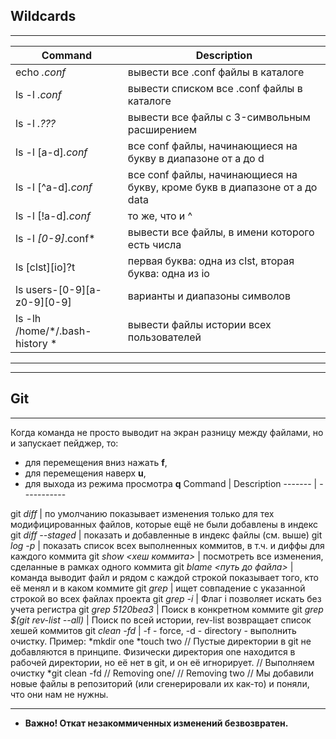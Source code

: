 ## Wildcards
------------
Command | Description
------- | -----------
echo *.conf* | вывести все .conf файлы в каталоге
ls -l *.conf* | вывести списком все .conf файлы в каталоге
ls -l *.???* | вывести все файлы c 3-символьным расширением
ls -l [a-d]*.conf* | все conf файлы, начинающиеся на букву в диапазоне от a до d
ls -l [^a-d]*.conf* | все conf файлы, начинающиеся на букву, кроме букв в диапазоне от a до data
ls -l [!a-d]*.conf* | то же, что и ^
ls -l *[0-9]*.conf* | вывести все файлы, в имени которого есть числа
ls [clst][io]?t | первая буква: одна из clst, вторая буква: одна из io
ls users-[0-9][a-z0-9][0-9] | варианты и диапазоны символов
ls -lh /home/*/.bash-history *| вывести файлы истории всех пользователей
-----------------
-----------------
## Git
------------
Когда команда не просто выводит на экран разницу между файлами, но и запускает пейджер, то:
- для перемещения вниз нажать **f**,
- для перемещения наверх **u**,
- для выхода из режима просмотра **q**
Command | Description
------- | -----------

git *diff* | по умолчанию показывает изменения только для тех модифицированных файлов, которые ещё не были добавлены в индекс
git *diff --staged* | показать и добавленные в индекс файлы (см. выше)
git *log -p* | показать список всех выполненных коммитов, в т.ч. и диффы для каждого коммита
git *show <хеш коммита>* | посмотреть все изменения, сделанные в рамках одного коммита
git *blame <путь до файла>* | команда выводит файл и рядом с каждой строкой показывает того, кто её менял и в каком коммите
git *grep <line>* | ищет совпадение с указанной строкой во всех файлах проекта
git *grep -i <line>* | Флаг i позволяет искать без учета регистра
git *grep <line> 5120bea3* | Поиск в конкретном коммите
git *grep <line> $(git rev-list --all)* | Поиск по всей истории, rev-list возвращает список хешей коммитов
git *clean -fd* | -f - force, -d - directory - выполнить очистку. Пример:
*mkdir one
*touch two
// Пустые директории в git не добавляются в принципе. Физически директория one находится в рабочей директории, но её нет в git, и он её игнорирует.
// Выполняем очистку
*git clean -fd
// Removing one/
// Removing two
// Мы добавили новые файлы в репозиторий (или сгенерировали их как-то) и поняли, что они нам не нужны.

-----------------
- **Важно! Откат незакоммиченных изменений безвозвратен.**
